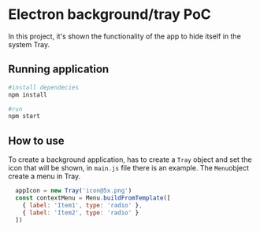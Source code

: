 # Electron background/tray PoC

In this project, it's shown the functionality of the app to hide itself in the system Tray.

## Running application

```bash
#install dependecies
npm install

#run
npm start
```
## How to use

To create a background application, has to create a ``Tray`` object and set the icon that will be shown, in ``main.js`` file there is an example. The ``Menu``object create a menu in Tray.

```js
  appIcon = new Tray('icon@5x.png')
  const contextMenu = Menu.buildFromTemplate([
    { label: 'Item1', type: 'radio' },
    { label: 'Item2', type: 'radio' }
  ])
  ```
